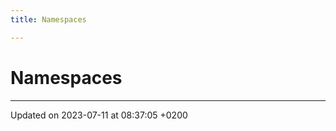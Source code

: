 ```yaml
---
title: Namespaces

---
```


# Namespaces








-------------------------------

Updated on 2023-07-11 at 08:37:05 +0200
